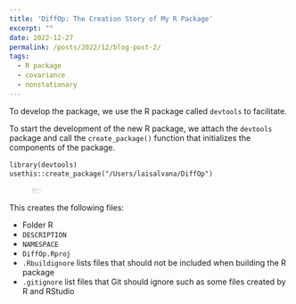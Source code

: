```yaml
---
title: 'DiffOp: The Creation Story of My R Package'
excerpt: "" 
date: 2022-12-27
permalink: /posts/2022/12/blog-post-2/
tags:
  - R package
  - covariance
  - nonstationary
---
```


To develop the package, we use the R package called `devtools` to facilitate. 

To start the development of the new R package, we attach the `devtools` package and call the `create_package()` function that initializes the components of the package.

```
library(devtools)
usethis::create_package("/Users/laisalvana/DiffOp")
```
<figure>
    <img src="/images/create_package_output.png" width="20px" height="10px">
</figure>

This creates the following files:
* Folder R
* `DESCRIPTION`
* `NAMESPACE`
* `DiffOp.Rproj`
* `.Rbuildignore` lists files that should not be included when building the R package
* `.gitignore` list files that Git should ignore such as some files created by R and RStudio





